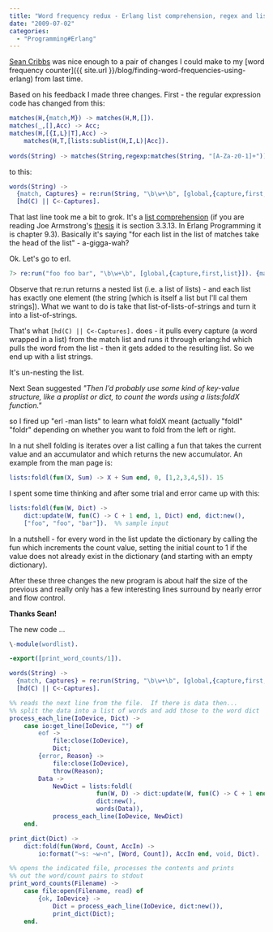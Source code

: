 ```yaml
---
title: "Word frequency redux - Erlang list comprehension, regex and list folding"
date: "2009-07-02"
categories: 
  - "Programming#Erlang"
---
```


[Sean Cribbs](http://seancribbs.com/) was nice enough to a pair of changes I could make to my [word frequency counter]({{ site.url }}/blog/finding-word-frequencies-using-erlang) from last time.

Based on his feedback I made three changes. First - the regular expression code has changed from this:

```erlang
matches(H,{match,M}) -> matches(H,M,[]).
matches(_,[],Acc) -> Acc;
matches(H,[{I,L}|T],Acc) ->
    matches(H,T,[lists:sublist(H,I,L)|Acc]).
 
words(String) -> matches(String,regexp:matches(String, "[A-Za-z0-1]+")).
```

to this:

```erlang
words(String) ->
  {match, Captures} = re:run(String, "\b\w+\b", [global,{capture,first,list}]),
  [hd(C) || C<-Captures].
```

That last line took me a bit to grok. It's a [list comprehension](http://wiki.trapexit.org/List_Comprehension) (if you are reading Joe Armstrong's [thesis](http://www.sics.se/~joe/thesis/armstrong_thesis_2003.pdf) it is section 3.3.13. In Erlang Programming it is chapter 9.3). Basically it's saying "for each list in the list of matches take the head of the list" - a-gigga-wah?

Ok. Let's go to erl. 

```erlang
7> re:run("foo foo bar", "\b\w+\b", [global,{capture,first,list}]). {match,[["foo"],["foo"],["bar"]]}
```

Observe that re:run returns a nested list (i.e. a list of lists) - and each list has exactly one element (the string [which is itself a list but I'll cal them strings]). What we want to do is take that list-of-lists-of-strings and turn it into a list-of-strings.

That's what `[hd(C) || C<-Captures].` does - it pulls every capture (a word wrapped in a list) from the match list and runs it through erlang:hd which pulls the word from the list - then it gets added to the resulting list. So we end up with a list strings.

It's un-nesting the list.

Next Sean suggested _"Then I’d probably use some kind of key-value structure, like a proplist or dict, to count the words using a lists:foldX function."_

so I fired up "erl -man lists" to learn what foldX meant (actually "foldl" "foldr" depending on whether you want to fold from the left or right.

In a nut shell folding is iterates over a list calling a fun that takes the current value and an accumulator and which returns the new accumulator. An example from the man page is:

```erlang
lists:foldl(fun(X, Sum) -> X + Sum end, 0, [1,2,3,4,5]). 15
```

I spent some time thinking and after some trial and error came up with this:

```erlang
lists:foldl(fun(W, Dict) -> 
    dict:update(W, fun(C) -> C + 1 end, 1, Dict) end, dict:new(), 
    ["foo", "foo", "bar"]).  %% sample input
```

In a nutshell - for every word in the list update the dictionary by calling the fun which increments the count value, setting the initial count to 1 if the value does not already exist in the dictionary (and starting with an empty dictionary).

After these three changes the new program is about half the size of the previous and really only has a few interesting lines surround by nearly error and flow control.

**Thanks Sean!**

The new code ...

```erlang
\-module(wordlist).

-export([print_word_counts/1]).

words(String) ->
  {match, Captures} = re:run(String, "\b\w+\b", [global,{capture,first,list}]),
  [hd(C) || C<-Captures].

%% reads the next line from the file.  If there is data then...
%% split the data into a list of words and add those to the word dict
process_each_line(IoDevice, Dict) ->
    case io:get_line(IoDevice, "") of
        eof -> 
            file:close(IoDevice),
            Dict;
        {error, Reason} ->
            file:close(IoDevice),
            throw(Reason);
        Data ->
            NewDict = lists:foldl(
                        fun(W, D) -> dict:update(W, fun(C) -> C + 1 end, 1, D) end, 
                        dict:new(), 
                        words(Data)),
            process_each_line(IoDevice, NewDict)
    end.

print_dict(Dict) ->
    dict:fold(fun(Word, Count, AccIn) -> 
        io:format("~s: ~w~n", [Word, Count]), AccIn end, void, Dict).

%% opens the indicated file, processes the contents and prints
%% out the word/count pairs to stdout
print_word_counts(Filename) ->
    case file:open(Filename, read) of
        {ok, IoDevice} ->
            Dict = process_each_line(IoDevice, dict:new()),
            print_dict(Dict);
    end.
```